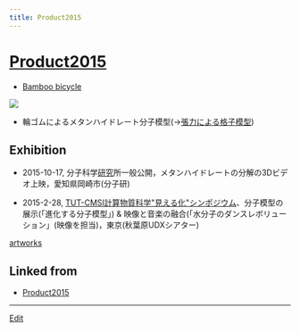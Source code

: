 ```yaml
---
title: Product2015
---
```

# [Product2015](/Product2015)


* [Bamboo bicycle](https://www.flickr.com/photos/vitroids/24076543165)

![](https://live.staticflickr.com/5730/24076543165_de56aa3aa0_z_d.jpg)


* 輪ゴムによるメタンハイドレート分子模型(→[張力による格子模型](/張力による格子模型))

## Exhibition


* 2015-10-17, 分子科学[研究](/研究)所一般公開，メタンハイドレートの分解の3Dビデオ上映，愛知県岡崎市(分子研)

* 2015-2-28, [TUT-CMSI計算物質科学"見える化"シンポジウム](http://www.cms-initiative.jp/ja/events/20150228_mieruka)、分子模型の展示(「進化する分子模型」) & 映像と音楽の融合(「水分子のダンスレボリューション」(映像を担当)，東京(秋葉原UDXシアター)

[artworks](/artworks)



## Linked from

* [Product2015](/Product2015)


----
[Edit](https://github.com/vitroid/vitroid.github.io/edit/master/MD/Product2015.md)
